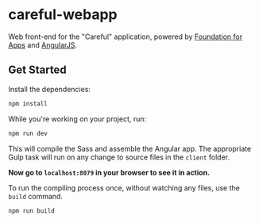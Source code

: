 # careful-webapp

Web front-end for the "Careful" application, powered by [Foundation for Apps](http://foundation.zurb.com/apps.html) and [AngularJS](https://angularjs.org/).

## Get Started

Install the dependencies:

```bash
npm install
```

While you're working on your project, run:

```bash
npm run dev
```

This will compile the Sass and assemble the Angular app. The appropriate Gulp task will run on any change to source files in the `client` folder.

**Now go to `localhost:8079` in your browser to see it in action.**

To run the compiling process once, without watching any files, use the `build` command.

```bash
npm run build
```
